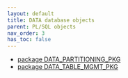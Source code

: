 ```yaml
---
layout: default
title: DATA database objects
parent: PL/SQL objects
nav_order: 3
has_toc: false
---
```

<!--
- [package DATA_API_PKG](R__09.PACKAGE_SPEC.DATA_API_PKG.html)
- [package DATA_BR_PKG](R__09.PACKAGE_SPEC.DATA_BR_PKG.html)
-->

- [package DATA_PARTITIONING_PKG](R__09.PACKAGE_SPEC.DATA_PARTITIONING_PKG.html)
- [package DATA_TABLE_MGMT_PKG](R__09.PACKAGE_SPEC.DATA_TABLE_MGMT_PKG.html)

